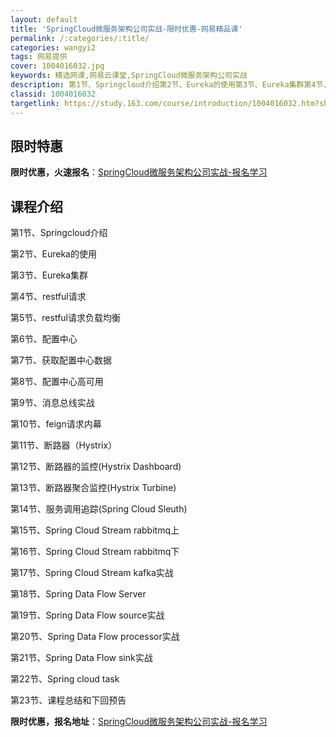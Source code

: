 ```yaml
---
layout: default
title: 'SpringCloud微服务架构公司实战-限时优惠-网易精品课'
permalink: /:categories/:title/
categories: wangyi2
tags: 网易提供
cover: 1004016032.jpg
keywords: 精选网课,网易云课堂,SpringCloud微服务架构公司实战
description: 第1节、Springcloud介绍第2节、Eureka的使用第3节、Eureka集群第4节、restful请求第5节、r
classid: 1004016032
targetlink: https://study.163.com/course/introduction/1004016032.htm?share=1&shareId=1025206652&utm_campaign=share&utm_medium=iphoneShare&utm_source=&utm_u=1025206652
---
```


## 限时特惠

**限时优惠，火速报名**：[SpringCloud微服务架构公司实战-报名学习](https://study.163.com/course/introduction/1004016032.htm?share=1&shareId=1025206652&utm_campaign=share&utm_medium=iphoneShare&utm_source=&utm_u=1025206652)

## 课程介绍

第1节、Springcloud介绍

第2节、Eureka的使用

第3节、Eureka集群

第4节、restful请求

第5节、restful请求负载均衡

第6节、配置中心

第7节、获取配置中心数据

第8节、配置中心高可用

第9节、消息总线实战

第10节、feign请求内幕

第11节、断路器（Hystrix）

第12节、断路器的监控(Hystrix Dashboard)

第13节、断路器聚合监控(Hystrix Turbine)

第14节、服务调用追踪(Spring Cloud Sleuth)

第15节、Spring Cloud Stream rabbitmq上

第16节、Spring Cloud Stream rabbitmq下

第17节、Spring Cloud Stream kafka实战

第18节、Spring Data Flow Server

第19节、Spring Data Flow source实战

第20节、Spring Data Flow processor实战

第21节、Spring Data Flow sink实战

第22节、Spring cloud task

第23节、课程总结和下回预告

**限时优惠，报名地址**：[SpringCloud微服务架构公司实战-报名学习](https://study.163.com/course/introduction/1004016032.htm?share=1&shareId=1025206652&utm_campaign=share&utm_medium=iphoneShare&utm_source=&utm_u=1025206652)

